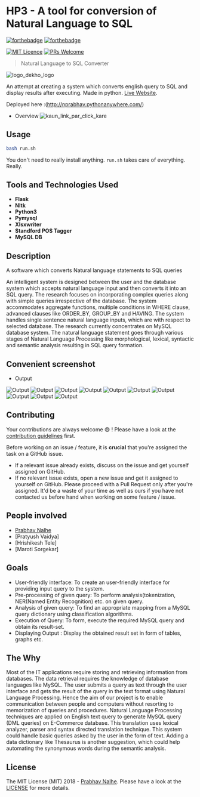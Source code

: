 # HP3 - A tool for conversion of Natural Language to SQL
[![forthebadge](http://forthebadge.com/images/badges/made-with-python.svg)](http://forthebadge.com)  [![forthebadge](http://forthebadge.com/images/badges/uses-html.svg)](http://forthebadge.com)

[![MIT Licence](https://badges.frapsoft.com/os/mit/mit.png?v=103)](https://opensource.org/licenses/mit-license.php)
[![PRs Welcome](https://img.shields.io/badge/PRs-welcome-brightgreen.svg?style=shields)](http://makeapullrequest.com)

> Natural Language to SQL Converter

![logo_dekho_logo](static/images/logo1.jpg)

An attempt at creating a system which converts english query to SQL and display results after executing. Made in
python. [Live Website](http://nprabhav.pythonanywhere.com/).

Deployed here :(http://nprabhav.pythonanywhere.com/)


* Overview
![kaun_link_par_click_kare](static/images/logo3.jpg)



## Usage

```sh
bash run.sh
```
You don't need to really install anything. `run.sh` takes care of everything. Really.

## Tools and Technologies Used
* **Flask**
* **Nltk**
* **Python3**
* **Pymysql**
* **Xlsxwriter**
* **Standford POS Tagger**
* **MySQL DB**

## Description
A software which converts Natural language statements to SQL queries

An intelligent system is designed between the user and the database system which accepts natural language input and then converts it into an SQL query. The research focuses on incorporating complex queries along with simple queries irrespective of the database. The system accommodates aggregate functions, multiple conditions in WHERE clause, advanced clauses like ORDER_BY, GROUP_BY and HAVING. The system handles single sentence natural language inputs, which are with respect to selected database. The research currently concentrates on MySQL database system.
The natural language statement goes through various stages of Natural Language Processing like morphological, lexical, syntactic and semantic analysis resulting in SQL query formation.


## Convenient screenshot
* Output

![Output](Output/0.png)
![Output](Output/1.png)
![Output](Output/3.png)
![Output](Output/4.png)
![Output](Output/5.png)
![Output](Output/6.png)
![Output](Output/7.png)
![Output](Output/8.png)
![Output](Output/9.png)
![Output](Output/10.png)



## Contributing

Your contributions are always welcome :smile: ! Please have a look at the [contribution guidelines](CONTRIBUTING.md) first.

Before working on an issue / feature, it is **crucial** that you're assigned the task on a GitHub issue.
* If a relevant issue already exists, discuss on the issue and get yourself assigned on GitHub.
* If no relevant issue exists, open a new issue and get it assigned to yourself on GitHub.
Please proceed with a Pull Request only after you're assigned. It'd be a waste of your time as well as ours if you have not contacted us before hand when working on some feature / issue.

## People involved
* [Prabhav Nalhe](https://github.com/nprabhav)
* [Pratyush Vaidya]
* [Hrishikesh Tele]
* [Maroti Sorgekar]

## Goals
* User-friendly interface: To create an user-friendly interface for providing input query to the system.
* Pre-processing of given query: To perform analysis(tokenization, NER(Named Entity Recognition) etc. on given query.
* Analysis of given query: To find an appropriate mapping from a MySQL query dictionary using classification algorithms.
* Execution of Query: To form, execute the required MySQL query and obtain its result-set.  	
* Displaying Output : Display the obtained result set in form of tables, graphs etc.

## The Why
Most of the IT applications require storing and retrieving information from databases. The
data retrieval requires the knowledge of database languages like MySQL. The user submits a
query as text through the user interface and gets the result of the query in the text format
using Natural Language Processing. Hence the aim of our project is to enable communication
between people and computers without resorting to memorization of queries and procedures.
Natural Language Processing techniques are applied on English text query to generate
MySQL query (DML queries) on E-Commerce database. This translation uses lexical
analyzer, parser and syntax directed translation technique. This system could handle basic
queries asked by the user in the form of text. Adding a data dictionary like Thesaurus is
another suggestion, which could help automating the synonymous words during the semantic
analysis.

## License
The MIT License (MIT) 2018 - [Prabhav Nalhe](https://github.com/nprabhav).
Please have a look at the [LICENSE](LICENSE) for more details.



